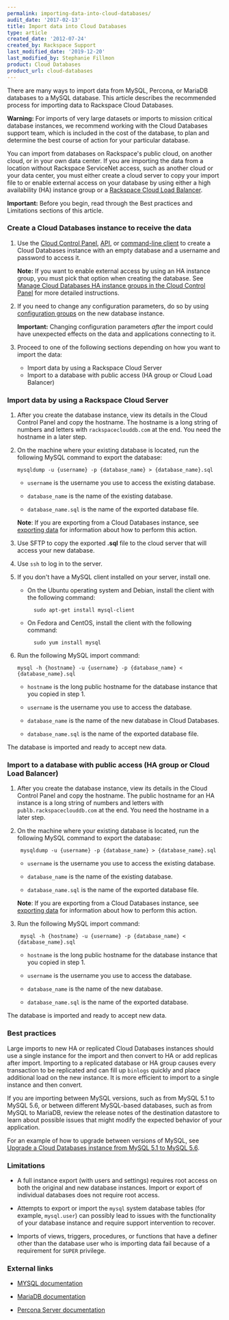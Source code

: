 ```yaml
---
permalink: importing-data-into-cloud-databases/
audit_date: '2017-02-13'
title: Import data into Cloud Databases
type: article
created_date: '2012-07-24'
created_by: Rackspace Support
last_modified_date: '2019-12-20'
last_modified_by: Stephanie Fillmon
product: Cloud Databases
product_url: cloud-databases
---
```


There are many ways to import data from MySQL, Percona, or MariaDB databases to
a MySQL database. This article describes the recommended process for importing
data to Rackspace Cloud Databases.

**Warning:** For imports of very large datasets or imports to mission critical
database instances, we recommend working with the Cloud Databases support team,
which is included in the cost of the database, to plan and determine the best
course of action for your particular database.

You can import from databases on Rackspace's public cloud, on another cloud, or
in your own data center. If you are importing the data from a location without
Rackspace ServiceNet access, such as another cloud or your data center, you must
either create a cloud server to copy your import file to or enable external
access on your database by using either a high availability (HA) instance group
or a [Rackspace Cloud Load Balancer](/support/how-to/connect-to-a-cloud-databases-instance#lb).

**Important:** Before you begin, read through the Best practices and Limitations
sections of this article.

### Create a Cloud Databases instance to receive the data

1.  Use the [Cloud Control Panel](https://login.rackspace.com/),
    [API](https://developer.rackspace.com/docs/cloud-databases/v1/api-reference/database-instances/#create-database-instance),
    or [command-line client](https://developer.rackspace.com/docs/cloud-databases/v1/getting-started/create-use-database/#creating-a-database-instance-database-and-a-user)
    to create a Cloud Databases instance with an empty database and a username
    and password to access it.

      **Note:** If you want to enable external access by using an HA instance
      group, you must pick that option when creating the database. See
      [Manage Cloud Databases HA instance groups in the Cloud Control Panel](https://support.rackspace.com/support/how-to/manage-cloud-databases-ha-groups-in-the-cloud-control-panel/)
      for more detailed instructions.

2.  If you need to change any configuration parameters, do so by using
    [configuration groups](/support/how-to/managing-cloud-databases-configuration-groups-in-the-cloud-control-panel)
    on the new database instance.

      **Important:** Changing configuration parameters *after* the import could have unexpected effects on the data and applications connecting to it.

3. Proceed to one of the following sections depending on how you want to import the data:

    - Import data by using a Rackspace Cloud Server
    - Import to a database with public access (HA group or Cloud Load Balancer)

### Import data by using a Rackspace Cloud Server

1.  After you create the database instance, view its details in the Cloud
    Control Panel and copy the hostname. The hostname is a long string of
    numbers and letters with `rackspaceclouddb.com` at the end. You need
    the hostname in a later step.

2.  On the machine where your existing database is located, run the
    following MySQL command to export the database:

        mysqldump -u {username} -p {database_name} > {database_name}.sql

    - `username` is the username you use to access the existing database.

    - `database_name` is the name of the existing database.

    - `database_name.sql` is the name of the exported database file.

    **Note**: If you are exporting from a Cloud Databases instance, see
    [exporting data](/support/how-to/exporting-data-from-mysql) for information about
    how to perform this action.

3.  Use SFTP to copy the exported **.sql** file to the cloud server that will
    access your new database.

4.  Use `ssh` to log in to the server.

5.  If you don't have a MySQL client installed on your server, install one.

    - On the Ubuntu operating system and Debian, install the client with the
      following command:

            sudo apt-get install mysql-client

    - On Fedora and CentOS, install the client with the following command:

            sudo yum install mysql

6.  Run the following MySQL import command:

        mysql -h {hostname} -u {username} -p {database_name} < {database_name}.sql

    - `hostname` is the long public hostname for the database instance that you
      copied in step 1.

    - `username` is the username you use to access the database.

    - `database_name` is the name of the new database in Cloud Databases.

    - `database_name.sql` is the name of the exported database file.

  The database is imported and ready to accept new data.

### Import to a database with public access (HA group or Cloud Load Balancer)

1.  After you create the database instance, view its details in the Cloud
    Control Panel and copy the hostname. The public hostname for an HA instance
    is a long string of numbers and letters with `publb.rackspaceclouddb.com`
    at the end. You need the hostname in a later step.

2.  On the machine where your existing database is located, run the following
    MySQL command to export the database:

         mysqldump -u {username} -p {database_name} > {database_name}.sql

    - `username` is the username you use to access the existing database.

    - `database_name` is the name of the existing database.

    - `database_name.sql` is the name of the exported database file.

    **Note**: If you are exporting from a Cloud Databases instance, see
    [exporting data](/support/how-to/exporting-data-from-mysql) for information about
    how to perform this action.

3.  Run the following MySQL import command:

         mysql -h {hostname} -u {username} -p {database_name} < {database_name}.sql

    - `hostname` is the long public hostname for the database instance that you
      copied in step 1.

    - `username` is the username you use to access the database.

    - `database_name` is the name of the new database.

    - `database_name.sql` is the name of the exported database.

  The database is imported and ready to accept new data.

### Best practices

Large imports to new HA or replicated Cloud Databases instances should use a
single instance for the import and then convert to HA or add replicas after
import. Importing to a replicated database or HA group causes every transaction
to be replicated and can fill up `binlogs` quickly and place additional load on
the new instance. It is more efficient to import to a single instance and then
convert.

If you are importing between MySQL versions, such as from MySQL 5.1 to MySQL
5.6, or between different MySQL-based databases, such as from MySQL to MariaDB,
review the release notes of the destination datastore to learn about possible
issues that might modify the expected behavior of your application.

For an example of how to upgrade between versions of MySQL, see
[Upgrade a Cloud Databases instance from MySQL 5.1 to MySQL 5.6](/support/how-to/upgrade-a-cloud-databases-instance-from-mysql-51-to-mysql-56).

### Limitations

-   A full instance export (with users and settings) requires root access on
    both the original and new database instances. Import or export of individual
    databases does not require root access.

-   Attempts to export or import the `mysql` system database tables (for
    example, `mysql.user`) can possibly lead to issues with the functionality of
    your database instance and require support intervention to recover.

-   Imports of views, triggers, procedures, or functions that have a definer
    other than the database user who is importing data fail because of a
    requirement for `SUPER` privilege.

### External links

- [MYSQL documentation](https://dev.mysql.com/doc/)

- [MariaDB documentation](https://mariadb.com/kb/en/mariadb/documentation/)

- [Percona Server
  documentation](https://www.percona.com/software/mysql-database/percona-server)
